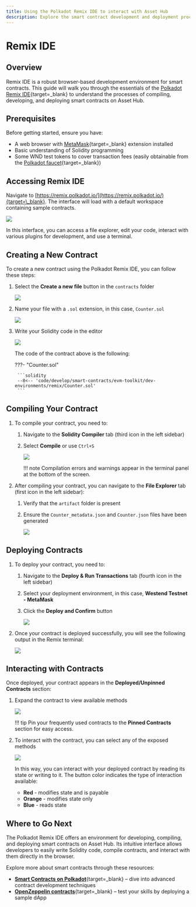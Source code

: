 ```yaml
---
title: Using the Polkadot Remix IDE to interact with Asset Hub
description: Explore the smart contract development and deployment process on Asset Hub using Remix IDE, a visual IDE for blockchain developers.
---
```


# Remix IDE

## Overview

Remix IDE is a robust browser-based development environment for smart contracts. This guide will walk you through the essentials of the [Polkadot Remix IDE](https://remix.polkadot.io/){target=\_blank} to understand the processes of compiling, developing, and deploying smart contracts on Asset Hub.

## Prerequisites

Before getting started, ensure you have:

- A web browser with [MetaMask](https://metamask.io/){target=\_blank} extension installed
- Basic understanding of Solidity programming
- Some WND test tokens to cover transaction fees (easily obtainable from the [Polkadot faucet](https://faucet.polkadot.io/westend?parachain=1000){target=\_blank})

## Accessing Remix IDE

Navigate to [https://remix.polkadot.io/](https://remix.polkadot.io/){target=\_blank}. The interface will load with a default workspace containing sample contracts.

![](/images/develop/smart-contracts/evm-toolkit/dev-environments/remix/remix-1.webp)

In this interface, you can access a file explorer, edit your code, interact with various plugins for development, and use a terminal.

## Creating a New Contract

To create a new contract using the Polkadot Remix IDE, you can follow these steps:

1. Select the **Create a new file** button in the `contracts` folder

    ![](/images/develop/smart-contracts/evm-toolkit/dev-environments/remix/remix-2.webp)

2. Name your file with a `.sol` extension, in this case, `Counter.sol`

    ![](/images/develop/smart-contracts/evm-toolkit/dev-environments/remix/remix-3.webp)

3. Write your Solidity code in the editor

    ![](/images/develop/smart-contracts/evm-toolkit/dev-environments/remix/remix-4.webp)

    The code of the contract above is the following:

    ???- "Counter.sol"
        
        ```solidity
        --8<-- 'code/develop/smart-contracts/evm-toolkit/dev-environments/remix/Counter.sol'
        ```

## Compiling Your Contract

1. To compile your contract, you need to:

    1. Navigate to the **Solidity Compiler** tab (third icon in the left sidebar)
    2. Select **Compile** or use `Ctrl+S`

        ![](/images/develop/smart-contracts/evm-toolkit/dev-environments/remix/remix-5.webp)
    
        !!! note
            Compilation errors and warnings appear in the terminal panel at the bottom of the screen.

2. After compiling your contract, you can navigate to the **File Explorer** tab (first icon in the left sidebar):
    1. Verify that the `artifact` folder is present
    2. Ensure the `Counter_metadata.json` and `Counter.json` files have been generated

        ![](/images/develop/smart-contracts/evm-toolkit/dev-environments/remix/remix-6.webp)

## Deploying Contracts

1. To deploy your contract, you need to:

    1. Navigate to the **Deploy & Run Transactions** tab (fourth icon in the left sidebar)
    2. Select your deployment environment, in this case, **Westend Testnet - MetaMask**
    3. Click the **Deploy and Confirm** button

        ![](/images/develop/smart-contracts/evm-toolkit/dev-environments/remix/remix-7.webp)

2. Once your contract is deployed successfully, you will see the following output in the Remix terminal:

    ![](/images/develop/smart-contracts/evm-toolkit/dev-environments/remix/remix-8.webp)

## Interacting with Contracts

Once deployed, your contract appears in the **Deployed/Unpinned Contracts** section:

1. Expand the contract to view available methods

    ![](/images/develop/smart-contracts/evm-toolkit/dev-environments/remix/remix-9.webp)

    !!! tip
        Pin your frequently used contracts to the **Pinned Contracts** section for easy access.

2. To interact with the contract, you can select any of the exposed methods

    ![](/images/develop/smart-contracts/evm-toolkit/dev-environments/remix/remix-10.webp)

    In this way, you can interact with your deployed contract by reading its state or writing to it. The button color indicates the type of interaction available:

    - **Red** - modifies state and is payable
    - **Orange** - modifies state only
    - **Blue** - reads state

## Where to Go Next

The Polkadot Remix IDE offers an environment for developing, compiling, and deploying smart contracts on Asset Hub. Its intuitive interface allows developers to easily write Solidity code, compile contracts, and interact with them directly in the browser.

Explore more about smart contracts through these resources:

- [**Smart Contracts on Polkadot**](/develop/smart-contracts/){target=\_blank} – dive into advanced contract development techniques
- [**OpenZeppelin contracts**](https://www.openzeppelin.com/solidity-contracts){target=\_blank} – test your skills by deploying a sample dApp